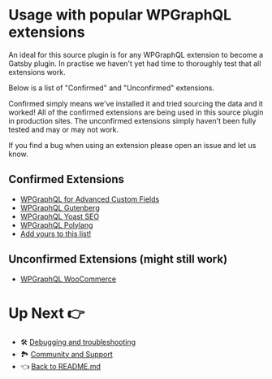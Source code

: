 # Usage with popular WPGraphQL extensions

An ideal for this source plugin is for any WPGraphQL extension to become a Gatsby plugin. In practise we haven't yet had time to thoroughly test that all extensions work.

Below is a list of "Confirmed" and "Unconfirmed" extensions.

Confirmed simply means we've installed it and tried sourcing the data and it worked! All of the confirmed extensions are being used in this source plugin in production sites. The unconfirmed extensions simply haven't been fully tested and may or may not work.

If you find a bug when using an extension please open an issue and let us know.

## Confirmed Extensions

- [WPGraphQL for Advanced Custom Fields](https://www.wpgraphql.com/acf/)
- [WPGraphQL Gutenberg](https://wp-graphql-gutenberg.netlify.app/)
- [WPGraphQL Yoast SEO](https://github.com/ashhitch/wp-graphql-yoast-seo)
- [WPGraphQL Polylang](https://github.com/valu-digital/wp-graphql-polylang)
- [Add yours to this list!](https://github.com/gatsbyjs/gatsby-source-wordpress-experimental/edit/master/docs/usage-with-popular-wp-graphql-extensions.md)

## Unconfirmed Extensions (might still work)

- [WPGraphQL WooCommerce](https://woographql.com/)

# Up Next :point_right:

- :hammer_and_wrench: [Debugging and troubleshooting](./debugging-and-troubleshooting.md)
- :national_park: [Community and Support](./community-and-support.md)
- :point_left: [Back to README.md](../README.md)
